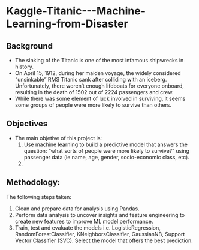 # Kaggle-Titanic---Machine-Learning-from-Disaster 
## Background
- The sinking of the Titanic is one of the most infamous shipwrecks in history.
- On April 15, 1912, during her maiden voyage, the widely considered “unsinkable” RMS Titanic sank after colliding with an iceberg. Unfortunately, there weren’t enough lifeboats for everyone onboard, resulting in the death of 1502 out of 2224 passengers and crew.
- While there was some element of luck involved in surviving, it seems some groups of people were more likely to survive than others.

## Objectives
- The main objetive of this project is:
  1. Use machine learning to build a predictive model that answers the question: “what sorts of people were more likely to survive?” using passenger data (ie name, age, gender, socio-economic class, etc).
  2. 
## Methodology:
The following steps taken:
1. Clean and prepare data for analysis using Pandas.
2. Perform data analysis to uncover insights and feature engineering to create new features to improve ML model performance.
3. Train, test and evaluate the models i.e. LogisticRegression, RandomForestClassifier, KNeighborsClassifier, GaussianNB, Support Vector Classifier (SVC). Select the model that offers the best prediction.
